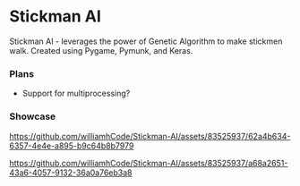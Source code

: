 # Stickman AI
Stickman AI - leverages the power of Genetic Algorithm to make stickmen walk. Created using Pygame, Pymunk, and Keras.

### Plans
- Support for multiprocessing?

### Showcase
https://github.com/williamhCode/Stickman-AI/assets/83525937/62a4b634-6357-4e4e-a895-b9c64b8b7979

https://github.com/williamhCode/Stickman-AI/assets/83525937/a68a2651-43a6-4057-9132-36a0a76eb3a8

